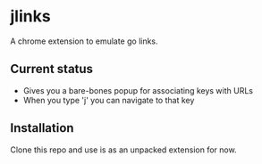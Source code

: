 # jlinks

A chrome extension to emulate go links.

## Current status

* Gives you a bare-bones popup for associating keys with URLs
* When you type 'j' you can navigate to that key

## Installation

Clone this repo and use is as an unpacked extension for now.

